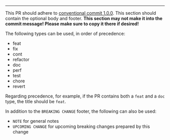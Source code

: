 ---

This PR should adhere to [conventional commit 1.0.0](https://www.conventionalcommits.org/en/v1.0.0/).  This section should contain the optional body and footer. __This section may not make it into the commit message! Please make sure to copy it there if desired!__

The following types can be used, in order of precedence:

- feat
- fix
- cont
- refactor
- doc
- perf
- test
- chore
- revert

Regarding precedence, for example, if the PR contains both a `feat` and a `doc` type, the title should be `feat`.

In addition to the `BREAKING CHANGE` footer, the following can also be used:

- `NOTE` for general notes
- `UPCOMING CHANGE` for upcoming breaking changes prepared by this change
